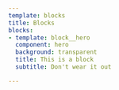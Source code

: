 ```yaml
---
template: blocks
title: Blocks
blocks:
- template: block__hero
  component: hero
  background: transparent
  title: This is a block
  subtitle: Don't wear it out

---
```

